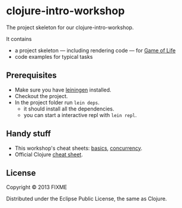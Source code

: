 # clojure-intro-workshop

The project skeleton for our clojure-intro-workshop.

It contains

- a project skeleton — including rendering code — for [Game of Life](http://en.wikipedia.org/wiki/Conway's_Game_of_Life)
- code examples for typical tasks



## Prerequisites

- Make sure you have [leiningen](http://leiningen.org/) installed.
- Checkout the project.
- In the project folder run `lein deps`.
	- it should install all the dependencies.
	- you can start a interactive repl with `lein repl`.



## Handy stuff

- This workshop's cheat sheets: [basics](https://github.com/adcloud/clojure-intro-workshop/blob/master/patterns_page_1.clj), [concurrency](https://github.com/adcloud/clojure-intro-workshop/blob/master/patterns_page_2.clj).
- Official Clojure [cheat sheet](http://clojure.org/cheatsheet).

## License

Copyright © 2013 FIXME

Distributed under the Eclipse Public License, the same as Clojure.